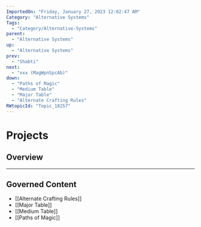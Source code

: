 ```yaml
---
ImportedOn: "Friday, January 27, 2023 12:02:47 AM"
Category: "Alternative Systems"
Tags:
  - "Category/Alternative-Systems"
parent:
  - "Alternative Systems"
up:
  - "Alternative Systems"
prev:
  - "Shabti"
next:
  - "xxx (MagWpnSpcAb)"
down:
  - "Paths of Magic"
  - "Medium Table"
  - "Major Table"
  - "Alternate Crafting Rules"
RWtopicId: "Topic_18257"
---
```

# Projects
## Overview
---
## Governed Content
- [[Alternate Crafting Rules]]
- [[Major Table]]
- [[Medium Table]]
- [[Paths of Magic]]

